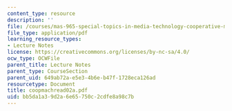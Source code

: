 ```yaml
---
content_type: resource
description: ''
file: /courses/mas-965-special-topics-in-media-technology-cooperative-machines-fall-2003/bb5da1a39d2a6e65750c2cdfe8a98c7b_coopmachread02a.pdf
file_type: application/pdf
learning_resource_types:
- Lecture Notes
license: https://creativecommons.org/licenses/by-nc-sa/4.0/
ocw_type: OCWFile
parent_title: Lecture Notes
parent_type: CourseSection
parent_uid: 649ab72a-e5e3-4b6e-b47f-1728eca126ad
resourcetype: Document
title: coopmachread02a.pdf
uid: bb5da1a3-9d2a-6e65-750c-2cdfe8a98c7b
---
```

